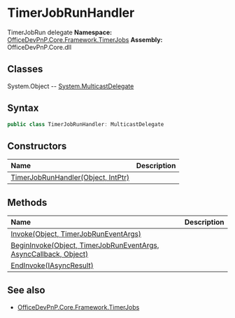 # TimerJobRunHandler
TimerJobRun delegate
**Namespace:** [OfficeDevPnP.Core.Framework.TimerJobs](OfficeDevPnP.Core.Framework.TimerJobs.md)
**Assembly:** OfficeDevPnP.Core.dll
## Classes
System.Object
-- [System.MulticastDelegate](System.MulticastDelegate.md)
## Syntax
```C#
public class TimerJobRunHandler: MulticastDelegate
```
## Constructors
|**Name**|**Description**|
|:-----|:-----|
| [TimerJobRunHandler(Object, IntPtr)](TimerJobRunHandlerconstructor1details.md) | 
## Methods
|**Name**|**Description**|
|:-----|:-----|
| [Invoke(Object, TimerJobRunEventArgs)](TimerJobRunHandlerInvokeObjectTimerJobRunEventArgs.md) | 
| [BeginInvoke(Object, TimerJobRunEventArgs, AsyncCallback, Object)](TimerJobRunHandlerBeginInvokeObjectTimerJobRunEventArgsAsyncCallbackObject.md) | 
| [EndInvoke(IAsyncResult)](TimerJobRunHandlerEndInvokeIAsyncResult.md) | 
## See also
- [OfficeDevPnP.Core.Framework.TimerJobs](OfficeDevPnP.Core.Framework.TimerJobs.md)
